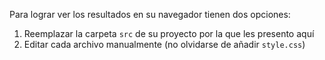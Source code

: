 Para lograr ver los resultados en su navegador tienen dos opciones:

1. Reemplazar la carpeta `src` de su proyecto por la que les presento aquí
2. Editar cada archivo manualmente (no olvidarse de añadir `style.css`)